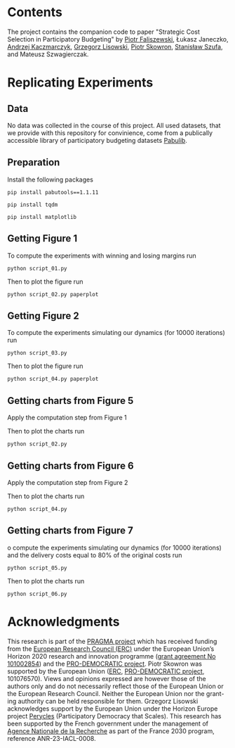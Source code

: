 # Contents
The project contains the companion code to paper "Strategic Cost Selection in
Participatory Budgeting" by [Piotr
Faliszewski](https://home.agh.edu.pl/~faliszew/), Łukasz Janeczko, [Andrzej
Kaczmarczyk](https://akaczmarczyk.com), [Grzegorz
Lisowski](https://scholar.google.com/citations?user=oGo467wAAAAJ&hl=en), [Piotr
Skowron](https://duch.mimuw.edu.pl/~ps219737/), [Stanisław
Szufa](https://szufa.simple.ink), and Mateusz Szwagierczak.

# Replicating Experiments

## Data
No data was collected in the course of this project. All used datasets, that we
provide with this repository for convinience, come
from a publically accessible library of participatory
budgeting datasets [Pabulib](https://pabulib.org/).

## Preparation
Install the following packages

```
pip install pabutools==1.1.11
```
```
pip install tqdm
```
```
pip install matplotlib
```

## Getting Figure 1

To compute the experiments with winning and losing margins run
```
python script_01.py
```

Then to plot the figure run
```
python script_02.py paperplot
```

## Getting Figure 2

To compute the experiments simulating our dynamics (for 10000 iterations) run
```
python script_03.py
```

Then to plot the figure run
```
python script_04.py paperplot
```

## Getting charts from Figure 5

Apply the computation step from Figure 1


Then to plot the charts run
```
python script_02.py
```

## Getting charts from Figure 6

Apply the computation step from Figure 2


Then to plot the charts run
```
python script_04.py
```


## Getting charts from Figure 7

o compute the experiments simulating our dynamics (for 10000 iterations) and the delivery costs equal to 80% of the original costs run
```
python script_05.py
```

Then to plot the charts run
```
python script_06.py
```


# Acknowledgments

This research is part of the [PRAGMA project](https://home.agh.edu.pl/~pragma/)
which has received funding from the [European Research Council
(ERC)](https://erc.europa.eu/homepage) under the European Union’s Horizon 2020
research and innovation programme ([grant agreement No
101002854](https://erc.easme-web.eu/?p=101002854)) and the [PRO-DEMOCRATIC
project](https://duch.mimuw.edu.pl/~ps219737/projects/pro-democratic/). Piotr
Skowron was supported by the European Union
([ERC](https://erc.europa.eu/homepage), [PRO-DEMOCRATIC
project](https://duch.mimuw.edu.pl/~ps219737/projects/pro-democratic/), 101076570).
Views and opinions expressed are however those of the authors only and do not
necessarily reflect those of the European Union or the European Research
Council. Neither the European Union nor the grant- ing authority can be held
responsible for them.
Grzegorz Lisowski acknowledges support by the European Union under the Horizon
Europe project [Perycles](https://perycles-project.eu/) (Participatory Democracy
that Scales). This research has been supported by the French government under
the management of [Agence Nationale de la Recherche](https://anr.fr/) as part of
the France 2030 program, reference ANR-23-IACL-0008.
